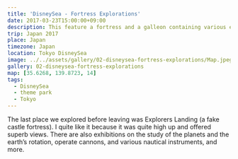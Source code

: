 ```yaml
---
title: 'DisneySea - Fortress Explorations'
date: 2017-03-23T15:00:00+09:00
description: This feature a fortress and a galleon containing various exhibitions.
trip: Japan 2017
place: Japan
timezone: Japan
location: Tokyo DisneySea
image: ../../assets/gallery/02-disneysea-fortress-explorations/Map.jpeg
gallery: 02-disneysea-fortress-explorations
map: [35.6268, 139.8723, 14]
tags:
  - DisneySea
  - theme park
  - Tokyo
---
```


The last place we explored before leaving was Explorers Landing (a fake castle fortress). I quite like it because it was quite high up and offered superb views. There are also exhibitions on the study of the planets and the earth’s rotation, operate cannons, and various nautical instruments, and more.
